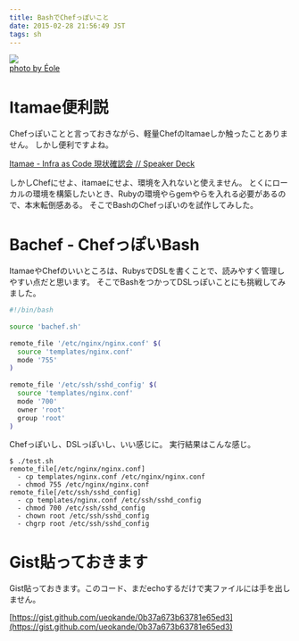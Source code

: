 ```yaml
---
title: BashでChefっぽいこと
date: 2015-02-28 21:56:49 JST
tags: sh
---
```


[![](http://farm1.staticflickr.com/185/449958332_2a07a72aa3.jpg)](http://www.flickr.com/photos/73491156@N00/449958332)  
[photo by Éole](http://www.flickr.com/photos/73491156@N00/449958332)

# Itamae便利説

Chefっぽいことと言っておきながら、軽量ChefのItamaeしか触ったことありません。
しかし便利ですよね。

[Itamae - Infra as Code 現状確認会 // Speaker Deck](https://speakerdeck.com/ryotarai/itamae-infra-as-code-xian-zhuang-que-ren-hui)

しかしChefにせよ、itamaeにせよ、環境を入れないと使えません。
とくにローカルの環境を構築したいとき、Rubyの環境やらgemやらを入れる必要があるので、本末転倒感ある。
そこでBashのChefっぽいのを試作してみした。

# Bachef - ChefっぽいBash

ItamaeやChefのいいところは、RubysでDSLを書くことで、読みやすく管理しやすい点だと思います。
そこでBashをつかってDSLっぽいことにも挑戦してみました。

```sh
#!/bin/bash
 
source 'bachef.sh'
 
remote_file '/etc/nginx/nginx.conf' $(
  source 'templates/nginx.conf'
  mode '755'
)
 
remote_file '/etc/ssh/sshd_config' $(
  source 'templates/nginx.conf'
  mode '700'
  owner 'root'
  group 'root'
)
```

Chefっぽいし、DSLっぽいし、いい感じに。
実行結果はこんな感じ。

```
$ ./test.sh
remote_file[/etc/nginx/nginx.conf]
  - cp templates/nginx.conf /etc/nginx/nginx.conf
  - chmod 755 /etc/nginx/nginx.conf
remote_file[/etc/ssh/sshd_config]
  - cp templates/nginx.conf /etc/ssh/sshd_config
  - chmod 700 /etc/ssh/sshd_config
  - chown root /etc/ssh/sshd_config
  - chgrp root /etc/ssh/sshd_config
```

# Gist貼っておきます

Gist貼っておきます。このコード、まだechoするだけで実ファイルには手を出しません。

[https://gist.github.com/ueokande/0b37a673b63781e65ed3](https://gist.github.com/ueokande/0b37a673b63781e65ed3)

